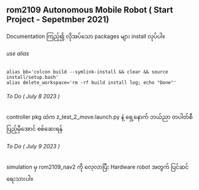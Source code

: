 ## rom2109 Autonomous Mobile Robot ( Start Project - Sepetmber 2021)

Documentation ကြည့်၍ လိုအပ်သော packages များ install လုပ်ပါ။
###### use alias
```
alias bb='colcon build --symlink-install && clear && source install/setup.bash'
alias delete_workspace='rm -rf build install log; echo "Done"'
```

###### To Do ( July 8 2023 )
controller pkg ထဲက z_test_2_move.launch.py နဲ့ ရှေ့နောက် ဘယ်ညာ တပါတ်စီ ပြည့်မှီအောင် စစ်ဆေးရန်


###### To Do ( July 9 2023 )
simulation မှ rom2109_nav2 ကို လေ့လာပြီး Hardware robot အတွက် ပြင်ဆင်ရေးသားပါ။


